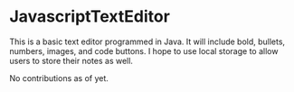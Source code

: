 # JavascriptTextEditor

This is a basic text editor programmed in Java. It will include bold, bullets, numbers, images, and code buttons. 
I hope to use local storage to allow users to store their notes as well. 

No contributions as of yet. 
